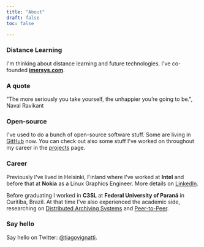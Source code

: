 ```yaml
---
title: "About"
draft: false
toc: false

---
```


### Distance Learning

I'm thinking about distance learning and future technologies. I've co-founded **[imersys.com](https://www.imersys.com)**. 

### A quote

"The more seriously you take yourself, the unhappier you’re going to be.", Naval Ravikant

### Open-source

I've used to do a bunch of open-source software stuff. Some are living in [GitHub](https://github.com/tiagovignatti) now. You can check out also some stuff I've worked on throughout my career in the [projects](/projects/) page.

### Career

 Previously I've lived in Helsinki, Finland where I've worked at **Intel** and before that at **Nokia** as a Linux Graphics Engineer. More details on [LinkedIn](https://www.linkedin.com/in/tiagovignatti/).

 Before graduating I worked in **C3SL** at **Federal University of Paraná** in Curitiba, Brazil. At that time I've also experienced the academic side, researching on [Distributed Archiving Systems](https://ieeexplore.ieee.org/document/5284519) and [Peer-to-Peer](http://www.inf.ufpr.br/bona/disser-vignatti.pdf).


### Say hello

Say hello on Twitter: [@tiagovignatti](https://twitter.com/tiagovignatti/).
